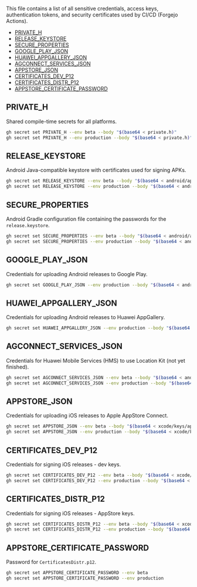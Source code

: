 This file contains a list of all sensitive credentials, access keys, authentication tokens, and security certificates used by CI/CD (Forgejo Actions).

- [PRIVATE\_H](#private_h)
- [RELEASE\_KEYSTORE](#release_keystore)
- [SECURE\_PROPERTIES](#secure_properties)
- [GOOGLE\_PLAY\_JSON](#google_play_json)
- [HUAWEI\_APPGALLERY\_JSON](#huawei_appgallery_json)
- [AGCONNECT\_SERVICES\_JSON](#agconnect_services_json)
- [APPSTORE\_JSON](#appstore_json)
- [CERTIFICATES\_DEV\_P12](#certificates_dev_p12)
- [CERTIFICATES\_DISTR\_P12](#certificates_distr_p12)
- [APPSTORE\_CERTIFICATE\_PASSWORD](#appstore_certificate_password)

## PRIVATE_H

Shared compile-time secrets for all platforms.

```bash
gh secret set PRIVATE_H --env beta --body "$(base64 < private.h)"
gh secret set PRIVATE_H --env production --body "$(base64 < private.h)"
```

## RELEASE_KEYSTORE

Android Java-compatible keystore with certificates used for signing APKs.

```bash
gh secret set RELEASE_KEYSTORE --env beta --body "$(base64 < android/app/release.keystore)"
gh secret set RELEASE_KEYSTORE --env production --body "$(base64 < android/app/release.keystore)"
```

## SECURE_PROPERTIES

Android Gradle configuration file containing the passwords for the `release.keystore`.

```bash
gh secret set SECURE_PROPERTIES --env beta --body "$(base64 < android/app/secure.properties)"
gh secret set SECURE_PROPERTIES --env production --body "$(base64 < android/app/secure.properties)"
```

## GOOGLE_PLAY_JSON

Credentials for uploading Android releases to Google Play.

```bash
gh secret set GOOGLE_PLAY_JSON --env production --body "$(base64 < android/app/google-play.json)"
```

## HUAWEI_APPGALLERY_JSON

Credentials for uploading Android releases to Huawei AppGallery.

```bash
gh secret set HUAWEI_APPGALLERY_JSON --env production --body "$(base64 < android/app/huawei-appgallery.json)"
```

## AGCONNECT_SERVICES_JSON

Credentials for Huawei Mobile Services (HMS) to use Location Kit (not yet finished).

```bash
gh secret set AGCONNECT_SERVICES_JSON --env beta --body "$(base64 < android/app/agconnect-services.json)"
gh secret set AGCONNECT_SERVICES_JSON --env production --body "$(base64 < android/app/agconnect-services.json)"
```

## APPSTORE_JSON

Credentials for uploading iOS releases to Apple AppStore Connect.

```bash
gh secret set APPSTORE_JSON --env beta --body "$(base64 < xcode/keys/appstore.json)"
gh secret set APPSTORE_JSON --env production --body "$(base64 < xcode/keys/appstore.json)"
```

## CERTIFICATES_DEV_P12

Credentials for signing iOS releases - dev keys.

```bash
gh secret set CERTIFICATES_DEV_P12 --env beta --body "$(base64 < xcode/keys/CertificatesDev.p12)"
gh secret set CERTIFICATES_DEV_P12 --env production --body "$(base64 < xcode/keys/CertificatesDev.p12)"
```

## CERTIFICATES_DISTR_P12

Credentials for signing iOS releases - AppStore keys.

```bash
gh secret set CERTIFICATES_DISTR_P12 --env beta --body "$(base64 < xcode/keys/CertificatesDistr.p12)"
gh secret set CERTIFICATES_DISTR_P12 --env production --body "$(base64 < xcode/keys/CertificatesDistr.p12)"
```

## APPSTORE_CERTIFICATE_PASSWORD

Password for `CertificatesDistr.p12`.

```bash
gh secret set APPSTORE_CERTIFICATE_PASSWORD --env beta
gh secret set APPSTORE_CERTIFICATE_PASSWORD --env production
```

